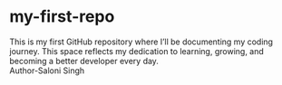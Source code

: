 # my-first-repo
This is my first GitHub repository where I’ll be documenting my coding journey. This space reflects my dedication to learning, growing, and becoming a better developer every day.
<br>
Author-Saloni Singh
